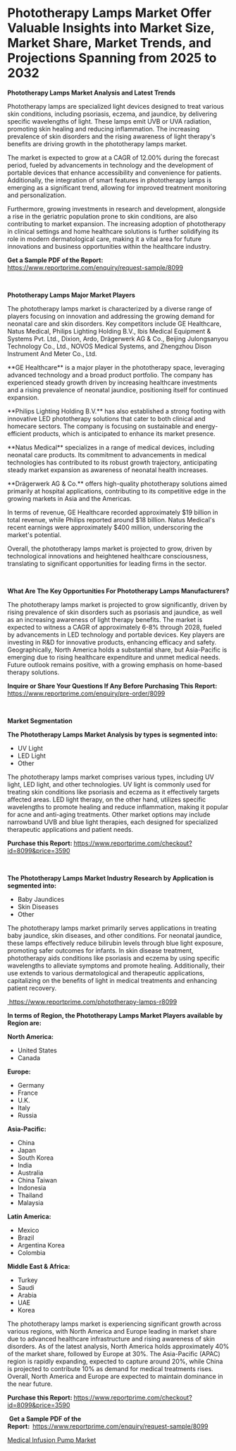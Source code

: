 <p><h1>Phototherapy Lamps Market Offer Valuable Insights into Market Size, Market Share, Market Trends, and Projections Spanning from 2025 to 2032</h1></p><p><strong>Phototherapy Lamps Market Analysis and Latest Trends</strong></p>
<p><p>Phototherapy lamps are specialized light devices designed to treat various skin conditions, including psoriasis, eczema, and jaundice, by delivering specific wavelengths of light. These lamps emit UVB or UVA radiation, promoting skin healing and reducing inflammation. The increasing prevalence of skin disorders and the rising awareness of light therapy's benefits are driving growth in the phototherapy lamps market.</p><p>The market is expected to grow at a CAGR of 12.00% during the forecast period, fueled by advancements in technology and the development of portable devices that enhance accessibility and convenience for patients. Additionally, the integration of smart features in phototherapy lamps is emerging as a significant trend, allowing for improved treatment monitoring and personalization.</p><p>Furthermore, growing investments in research and development, alongside a rise in the geriatric population prone to skin conditions, are also contributing to market expansion. The increasing adoption of phototherapy in clinical settings and home healthcare solutions is further solidifying its role in modern dermatological care, making it a vital area for future innovations and business opportunities within the healthcare industry.</p></p>
<p><strong>Get a Sample PDF of the Report:&nbsp;</strong> <a href="https://www.reportprime.com/enquiry/request-sample/8099?utm_campaign=2274&utm_medium=2&utm_source=Github&utm_content=ia&utm_term=19032025&utm_id=phototherapy-lamps">https://www.reportprime.com/enquiry/request-sample/8099</a></p>
<p>&nbsp;</p>
<p><strong>Phototherapy Lamps Major Market Players</strong></p>
<p><p>The phototherapy lamps market is characterized by a diverse range of players focusing on innovation and addressing the growing demand for neonatal care and skin disorders. Key competitors include GE Healthcare, Natus Medical, Philips Lighting Holding B.V., Ibis Medical Equipment & Systems Pvt. Ltd., Dixion, Ardo, Drägerwerk AG & Co., Beijing Julongsanyou Technology Co., Ltd., NOVOS Medical Systems, and Zhengzhou Dison Instrument And Meter Co., Ltd.</p><p>**GE Healthcare** is a major player in the phototherapy space, leveraging advanced technology and a broad product portfolio. The company has experienced steady growth driven by increasing healthcare investments and a rising prevalence of neonatal jaundice, positioning itself for continued expansion.</p><p>**Philips Lighting Holding B.V.** has also established a strong footing with innovative LED phototherapy solutions that cater to both clinical and homecare sectors. The company is focusing on sustainable and energy-efficient products, which is anticipated to enhance its market presence.</p><p>**Natus Medical** specializes in a range of medical devices, including neonatal care products. Its commitment to advancements in medical technologies has contributed to its robust growth trajectory, anticipating steady market expansion as awareness of neonatal health increases.</p><p>**Drägerwerk AG & Co.** offers high-quality phototherapy solutions aimed primarily at hospital applications, contributing to its competitive edge in the growing markets in Asia and the Americas.</p><p>In terms of revenue, GE Healthcare recorded approximately $19 billion in total revenue, while Philips reported around $18 billion. Natus Medical's recent earnings were approximately $400 million, underscoring the market's potential.</p><p>Overall, the phototherapy lamps market is projected to grow, driven by technological innovations and heightened healthcare consciousness, translating to significant opportunities for leading firms in the sector.</p></p>
<p>&nbsp;</p>
<p><strong>What Are The Key Opportunities For Phototherapy Lamps Manufacturers?</strong></p>
<p><p>The phototherapy lamps market is projected to grow significantly, driven by rising prevalence of skin disorders such as psoriasis and jaundice, as well as an increasing awareness of light therapy benefits. The market is expected to witness a CAGR of approximately 6-8% through 2028, fueled by advancements in LED technology and portable devices. Key players are investing in R&D for innovative products, enhancing efficacy and safety. Geographically, North America holds a substantial share, but Asia-Pacific is emerging due to rising healthcare expenditure and unmet medical needs. Future outlook remains positive, with a growing emphasis on home-based therapy solutions.</p></p>
<p><strong>Inquire or Share Your Questions If Any Before Purchasing This Report:</strong> <a href="https://www.reportprime.com/enquiry/pre-order/8099?utm_campaign=2274&utm_medium=2&utm_source=Github&utm_content=ia&utm_term=19032025&utm_id=phototherapy-lamps">https://www.reportprime.com/enquiry/pre-order/8099</a></p>
<p>&nbsp;</p>
<p><strong>Market Segmentation</strong></p>
<p><strong>The Phototherapy Lamps Market Analysis by types is segmented into:</strong></p>
<p><ul><li>UV Light</li><li>LED Light</li><li>Other</li></ul></p>
<p><p>The phototherapy lamps market comprises various types, including UV light, LED light, and other technologies. UV light is commonly used for treating skin conditions like psoriasis and eczema as it effectively targets affected areas. LED light therapy, on the other hand, utilizes specific wavelengths to promote healing and reduce inflammation, making it popular for acne and anti-aging treatments. Other market options may include narrowband UVB and blue light therapies, each designed for specialized therapeutic applications and patient needs.</p></p>
<p><strong>Purchase this Report:&nbsp;</strong><a href="https://www.reportprime.com/checkout?id=8099&price=3590&utm_campaign=2274&utm_medium=2&utm_source=Github&utm_content=ia&utm_term=19032025&utm_id=phototherapy-lamps">https://www.reportprime.com/checkout?id=8099&price=3590</a></p>
<p>&nbsp;</p>
<p><strong>The Phototherapy Lamps Market Industry Research by Application is segmented into:</strong></p>
<p><ul><li>Baby Jaundices</li><li>Skin Diseases</li><li>Other</li></ul></p>
<p><p>The phototherapy lamps market primarily serves applications in treating baby jaundice, skin diseases, and other conditions. For neonatal jaundice, these lamps effectively reduce bilirubin levels through blue light exposure, promoting safer outcomes for infants. In skin disease treatment, phototherapy aids conditions like psoriasis and eczema by using specific wavelengths to alleviate symptoms and promote healing. Additionally, their use extends to various dermatological and therapeutic applications, capitalizing on the benefits of light in medical treatments and enhancing patient recovery.</p></p>
<p><a href="https://www.reportprime.com/phototherapy-lamps-r8099?utm_campaign=2274&utm_medium=2&utm_source=Github&utm_content=ia&utm_term=19032025&utm_id=phototherapy-lamps">&nbsp;https://www.reportprime.com/phototherapy-lamps-r8099</a></p>
<p><strong>In terms of Region, the Phototherapy Lamps Market Players available by Region are:</strong></p>
<p>
    <p> <strong> North America: </strong>
        <ul>
            <li>United States</li>
            <li>Canada</li>
        </ul>
        </p> 
    <p> <strong> Europe: </strong>
        <ul>
            <li>Germany</li>
            <li>France</li>
            <li>U.K.</li>
            <li>Italy</li>
            <li>Russia</li>
        </ul>
        </p> 
    <p> <strong> Asia-Pacific: </strong>
        <ul>
            <li>China</li>
            <li>Japan</li>
            <li>South Korea</li>
            <li>India</li>
            <li>Australia</li>
            <li>China Taiwan</li>
            <li>Indonesia</li>
            <li>Thailand</li>
            <li>Malaysia</li>
        </ul>
        </p> 
    <p> <strong> Latin America: </strong>
        <ul>
            <li>Mexico</li>
            <li>Brazil</li>
            <li>Argentina Korea</li>
            <li>Colombia</li>
        </ul>
        </p> 
    <p> <strong> Middle East & Africa: </strong>
        <ul>
            <li>Turkey</li>
            <li>Saudi</li>
            <li>Arabia</li>
            <li>UAE</li>
            <li>Korea</li>
        </ul>
    </p>
    </p>
<p><p>The phototherapy lamps market is experiencing significant growth across various regions, with North America and Europe leading in market share due to advanced healthcare infrastructure and rising awareness of skin disorders. As of the latest analysis, North America holds approximately 40% of the market share, followed by Europe at 30%. The Asia-Pacific (APAC) region is rapidly expanding, expected to capture around 20%, while China is projected to contribute 10% as demand for medical treatments rises. Overall, North America and Europe are expected to maintain dominance in the near future.</p></p>
<p><strong>Purchase this Report: </strong><a href="https://www.reportprime.com/checkout?id=8099&price=3590&utm_campaign=2274&utm_medium=2&utm_source=Github&utm_content=ia&utm_term=19032025&utm_id=phototherapy-lamps">https://www.reportprime.com/checkout?id=8099&price=3590</a></p>
<p>&nbsp;<strong>Get a Sample PDF of the Report:&nbsp;&nbsp;</strong><a href="https://www.reportprime.com/enquiry/request-sample/8099?utm_campaign=2274&utm_medium=2&utm_source=Github&utm_content=ia&utm_term=19032025&utm_id=phototherapy-lamps">https://www.reportprime.com/enquiry/request-sample/8099</a></p>
<p><strong></strong></p>
<p><p><a href="https://github.com/tona7vba/Market-Research-Report-List-1/blob/main/medical-infusion-pump-market.md?utm_campaign=2274&utm_medium=2&utm_source=Github&utm_content=ia&utm_term=19032025&utm_id=phototherapy-lamps">Medical Infusion Pump Market</a></p></p>